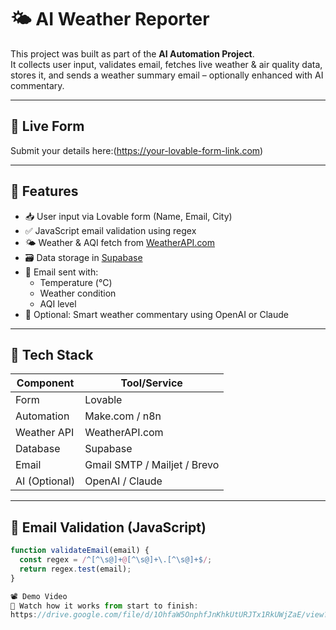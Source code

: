# 🌤️ AI Weather Reporter

This project was built as part of the **AI Automation Project**.  
It collects user input, validates email, fetches live weather & air quality data, stores it, and sends a weather summary email – optionally enhanced with AI commentary.

---

## 🔗 Live Form

Submit your details here:(https://your-lovable-form-link.com)

---

## 🎯 Features

- 📥 User input via Lovable form (Name, Email, City)
- ✅ JavaScript email validation using regex
- 🌤️ Weather & AQI fetch from [WeatherAPI.com](https://www.weatherapi.com/)
- 🗃️ Data storage in [Supabase](https://supabase.io)
- 📧 Email sent with:
  - Temperature (°C)
  - Weather condition
  - AQI level
- 🧠 Optional: Smart weather commentary using OpenAI or Claude

---

## 🧰 Tech Stack

| Component      | Tool/Service        |
|----------------|---------------------|
| Form           | Lovable             |
| Automation     | Make.com / n8n      |
| Weather API    | WeatherAPI.com      |
| Database       | Supabase            |
| Email          | Gmail SMTP / Mailjet / Brevo |
| AI (Optional)  | OpenAI / Claude     |

---

## 🧪 Email Validation (JavaScript)

```js
function validateEmail(email) {
  const regex = /^[^\s@]+@[^\s@]+\.[^\s@]+$/;
  return regex.test(email);
}

📽️ Demo Video
🎥 Watch how it works from start to finish:
https://drive.google.com/file/d/1OhfaW5OnphfJnKhkUtURJTx1RkUWjZaE/view?usp=drive_link
